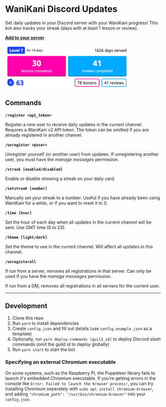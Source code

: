 # WaniKani Discord Updates

Get daily updates in your Discord server with your WaniKani progress! This bot also tracks your streak (days with at least 1 lesson or review).

**[Add to your server](https://discord.com/api/oauth2/authorize?client_id=938595177424105534&permissions=277025705024&scope=bot%20applications.commands)**

<img src="example.png" alt="Example card" width=400>

## Commands

**`/register <api_token>`**

Register a new user to receive daily updates in the current channel. Requires a WaniKani v2 API token. The token can be omitted if you are already registered in another channel.

**`/unregister <@user>`**

Unregister yourself (or another user) from updates. If unregistering another user, you must have the _manage messages_ permission.

**`/streak [enabled/disabled]`**

Enable or disable showing a streak on your daily card.

**`/setstreak [number]`**

Manually set your streak to a number. Useful if you have already been using WaniKani for a while, or if you want to reset it to 0.

**`/time [hour]`**

Set the hour of each day when all updates in the current channel will be sent. Use GMT time (0 to 23).

**`/theme [light/dark]`**

Set the theme to use in the current channel. Will affect all updates in this channel.

**`/unregisterall`**

If run from a server, removes all registrations in that server. Can only be used if you have the _manage messages_ permission.

If run from a DM, removes all registrations in all servers for the current user.

---

## Development
1. Clone this repo
2. Run `yarn` to install dependencies
3. Create `config.json` and fill out details (use `config.example.json` as a template)
4. Optionally, run `yarn deploy-commands [guild_id]` to deploy Discord slash commands (omit the guild id to deploy globally)
5. Run `yarn start` to start the bot

### Specifying an external Chromium executable

On some systems, such as the Raspberry Pi, the Puppeteer library fails to launch it's embedded Chromium executable. If you're getting errors in the console like `Error: Failed to launch the browser process!`, you can try installing Chromium seperately with `sudo apt install chromium-browser`, and adding `"chromium_path": "/usr/bin/chromium-browser"` into your `config.json`.